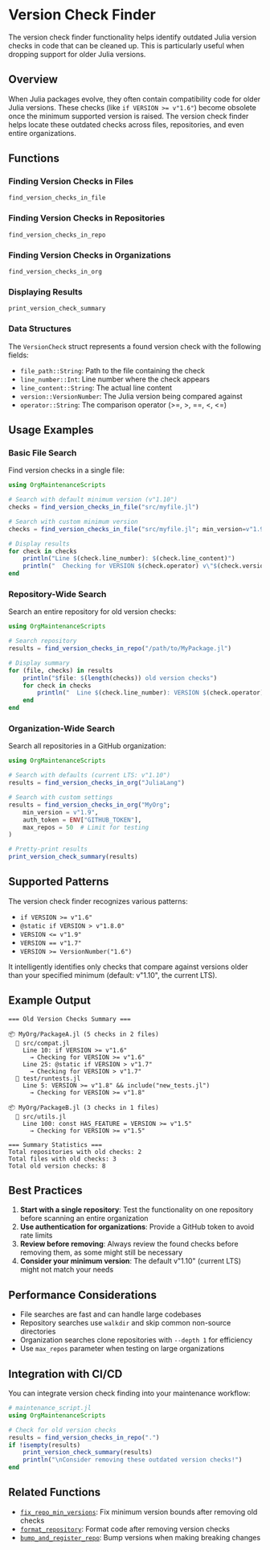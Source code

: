 # Version Check Finder

The version check finder functionality helps identify outdated Julia version checks in code that can be cleaned up. This is particularly useful when dropping support for older Julia versions.

## Overview

When Julia packages evolve, they often contain compatibility code for older Julia versions. These checks (like `if VERSION >= v"1.6"`) become obsolete once the minimum supported version is raised. The version check finder helps locate these outdated checks across files, repositories, and even entire organizations.

## Functions

### Finding Version Checks in Files

```@docs
find_version_checks_in_file
```

### Finding Version Checks in Repositories

```@docs
find_version_checks_in_repo
```

### Finding Version Checks in Organizations

```@docs
find_version_checks_in_org
```

### Displaying Results

```@docs
print_version_check_summary
```

### Data Structures

The `VersionCheck` struct represents a found version check with the following fields:
- `file_path::String`: Path to the file containing the check
- `line_number::Int`: Line number where the check appears
- `line_content::String`: The actual line content
- `version::VersionNumber`: The Julia version being compared against
- `operator::String`: The comparison operator (>=, >, ==, <, <=)

## Usage Examples

### Basic File Search

Find version checks in a single file:

```julia
using OrgMaintenanceScripts

# Search with default minimum version (v"1.10")
checks = find_version_checks_in_file("src/myfile.jl")

# Search with custom minimum version
checks = find_version_checks_in_file("src/myfile.jl"; min_version=v"1.9")

# Display results
for check in checks
    println("Line $(check.line_number): $(check.line_content)")
    println("  Checking for VERSION $(check.operator) v\"$(check.version)\"")
end
```

### Repository-Wide Search

Search an entire repository for old version checks:

```julia
using OrgMaintenanceScripts

# Search repository
results = find_version_checks_in_repo("/path/to/MyPackage.jl")

# Display summary
for (file, checks) in results
    println("$file: $(length(checks)) old version checks")
    for check in checks
        println("  Line $(check.line_number): VERSION $(check.operator) v\"$(check.version)\"")
    end
end
```

### Organization-Wide Search

Search all repositories in a GitHub organization:

```julia
using OrgMaintenanceScripts

# Search with defaults (current LTS: v"1.10")
results = find_version_checks_in_org("JuliaLang")

# Search with custom settings
results = find_version_checks_in_org("MyOrg"; 
    min_version = v"1.9",
    auth_token = ENV["GITHUB_TOKEN"],
    max_repos = 50  # Limit for testing
)

# Pretty-print results
print_version_check_summary(results)
```

## Supported Patterns

The version check finder recognizes various patterns:

- `if VERSION >= v"1.6"`
- `@static if VERSION > v"1.8.0"`
- `VERSION <= v"1.9"`
- `VERSION == v"1.7"`
- `VERSION >= VersionNumber("1.6")`

It intelligently identifies only checks that compare against versions older than your specified minimum (default: v"1.10", the current LTS).

## Example Output

```
=== Old Version Checks Summary ===

📦 MyOrg/PackageA.jl (5 checks in 2 files)
  📄 src/compat.jl
    Line 10: if VERSION >= v"1.6"
      → Checking for VERSION >= v"1.6"
    Line 25: @static if VERSION > v"1.7"
      → Checking for VERSION > v"1.7"
  📄 test/runtests.jl
    Line 5: VERSION >= v"1.8" && include("new_tests.jl")
      → Checking for VERSION >= v"1.8"

📦 MyOrg/PackageB.jl (3 checks in 1 files)
  📄 src/utils.jl
    Line 100: const HAS_FEATURE = VERSION >= v"1.5"
      → Checking for VERSION >= v"1.5"

=== Summary Statistics ===
Total repositories with old checks: 2
Total files with old checks: 3
Total old version checks: 8
```

## Best Practices

1. **Start with a single repository**: Test the functionality on one repository before scanning an entire organization
2. **Use authentication for organizations**: Provide a GitHub token to avoid rate limits
3. **Review before removing**: Always review the found checks before removing them, as some might still be necessary
4. **Consider your minimum version**: The default v"1.10" (current LTS) might not match your needs

## Performance Considerations

- File searches are fast and can handle large codebases
- Repository searches use `walkdir` and skip common non-source directories
- Organization searches clone repositories with `--depth 1` for efficiency
- Use `max_repos` parameter when testing on large organizations

## Integration with CI/CD

You can integrate version check finding into your maintenance workflow:

```julia
# maintenance_script.jl
using OrgMaintenanceScripts

# Check for old version checks
results = find_version_checks_in_repo(".")
if !isempty(results)
    print_version_check_summary(results)
    println("\nConsider removing these outdated version checks!")
end
```

## Related Functions

- [`fix_repo_min_versions`](@ref): Fix minimum version bounds after removing old checks
- [`format_repository`](@ref): Format code after removing version checks
- [`bump_and_register_repo`](@ref): Bump versions when making breaking changes
